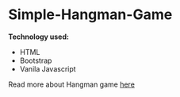 # Simple-Hangman-Game
**Technology used:**
- HTML
- Bootstrap
- Vanila Javascript

Read more about Hangman game [here]( https://en.wikipedia.org/wiki/Hangman_(game))

